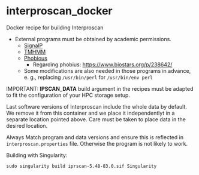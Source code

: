 # interproscan_docker

Docker recipe for building Interproscan

* External programs must be obtained by academic permissions. 
    * [SignalP](http://www.cbs.dtu.dk/services/SignalP/)
    * [TMHMM](http://www.cbs.dtu.dk/services/TMHMM/)
    * [Phobious](https://phobius.sbc.su.se/)
        * Regarding phobius: https://www.biostars.org/p/238642/
    * Some modifications are also needed in those programs in advance, e. g., replacing ```/usr/bin/perl``` for ```/usr/bin/env perl```
    
IMPORTANT: **IPSCAN_DATA** build argument in the recipes must be adapted to fit the configuration of your HPC storage setup.

Last software versions of Interproscan include the whole data by default. We remove it from this container and we place it independentlyt in a separate location pointed above. Care must be taken to place data in the desired location.

Always Match program and data versions and ensure this is reflected in ```interproscan.properties``` file. Otherwise the program is not likely to work.

Building with Singularity:

    sudo singularity build iprscan-5.48-83.0.sif Singularity

